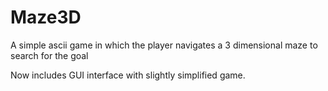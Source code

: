 # Maze3D
A simple ascii game in which the player navigates a 3 dimensional maze to search for the goal

Now includes GUI interface with slightly simplified game.
